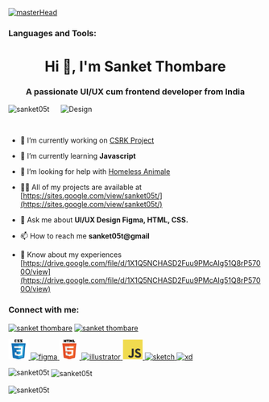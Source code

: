 [![masterHead](https://1.bp.blogspot.com/-7A4WynwLsMw/XbBpCXG8fHI/AAAAAAAAMt4/uOa1bpLskYgrwGbllhSu2SDj_Mig8SXJQCLcBGAsYHQ/s1600/2000_600px.gif)](https://sanket05t.io)
<h3 align="left">Languages and Tools:</h3>
<h1 align="center">Hi 👋, I'm Sanket Thombare</h1>
<h3 align="center">A passionate UI/UX cum frontend developer from India</h3>
<img align="right" alt="Design" width="400" src="https://cdn.dribbble.com/users/1162077/screenshots/3848914/programmer.gif">


<p align="left"> <img src="https://komarev.com/ghpvc/?username=sanket05t&label=Profile%20views&color=0e75b6&style=flat" alt="sanket05t" /> </p>

<p align="left"> <a href="https://twitter.com/" target="blank"><img src="https://img.shields.io/twitter/follow/?logo=twitter&style=for-the-badge" alt="" /></a> </p>

- 🔭 I’m currently working on [CSRK Project](https://csrkagrifresh.com/)

- 🌱 I’m currently learning **Javascript**

- 🤝 I’m looking for help with [Homeless Animale](https://www.behance.net/gallery/167800041/Homeless-Animal-RescueTreatmentShelter-UXUI)

- 👨‍💻 All of my projects are available at [https://sites.google.com/view/sanket05t/](https://sites.google.com/view/sanket05t/)

- 💬 Ask me about **UI/UX Design Figma, HTML, CSS.**

- 📫 How to reach me **sanket05t@gmail**

- 📄 Know about my experiences [https://drive.google.com/file/d/1X1Q5NCHASD2Fuu9PMcAIg51Q8rP5700O/view](https://drive.google.com/file/d/1X1Q5NCHASD2Fuu9PMcAIg51Q8rP5700O/view)

<h3 align="left">Connect with me:</h3>
<p align="left">
<a href="https://linkedin.com/in/sanket thombare" target="blank"><img align="center" src="https://raw.githubusercontent.com/rahuldkjain/github-profile-readme-generator/master/src/images/icons/Social/linked-in-alt.svg" alt="sanket thombare" height="30" width="40" /></a>
<a href="https://www.behance.net/sanket thombare" target="blank"><img align="center" src="https://raw.githubusercontent.com/rahuldkjain/github-profile-readme-generator/master/src/images/icons/Social/behance.svg" alt="sanket thombare" height="30" width="40" /></a>
</p>

<p align="left"> <a href="https://www.w3schools.com/css/" target="_blank" rel="noreferrer"> <img src="https://raw.githubusercontent.com/devicons/devicon/master/icons/css3/css3-original-wordmark.svg" alt="css3" width="40" height="40"/> </a> <a href="https://www.figma.com/" target="_blank" rel="noreferrer"> <img src="https://www.vectorlogo.zone/logos/figma/figma-icon.svg" alt="figma" width="40" height="40"/> </a> <a href="https://www.w3.org/html/" target="_blank" rel="noreferrer"> <img src="https://raw.githubusercontent.com/devicons/devicon/master/icons/html5/html5-original-wordmark.svg" alt="html5" width="40" height="40"/> </a> <a href="https://www.adobe.com/in/products/illustrator.html" target="_blank" rel="noreferrer"> <img src="https://www.vectorlogo.zone/logos/adobe_illustrator/adobe_illustrator-icon.svg" alt="illustrator" width="40" height="40"/> </a> <a href="https://developer.mozilla.org/en-US/docs/Web/JavaScript" target="_blank" rel="noreferrer"> <img src="https://raw.githubusercontent.com/devicons/devicon/master/icons/javascript/javascript-original.svg" alt="javascript" width="40" height="40"/> </a> <a href="https://www.sketch.com/" target="_blank" rel="noreferrer"> <img src="https://www.vectorlogo.zone/logos/sketchapp/sketchapp-icon.svg" alt="sketch" width="40" height="40"/> </a> <a href="https://www.adobe.com/products/xd.html" target="_blank" rel="noreferrer"> <img src="https://cdn.worldvectorlogo.com/logos/adobe-xd.svg" alt="xd" width="40" height="40"/> </a> </p>

<p><img align="left" src="https://github-readme-stats.vercel.app/api/top-langs?username=sanket05t&show_icons=true&locale=en&layout=compact" alt="sanket05t" /></p>

<p>&nbsp;<img align="center" src="https://github-readme-stats.vercel.app/api?username=sanket05t&show_icons=true&locale=en" alt="sanket05t" /></p>

<p><img align="center" src="https://github-readme-streak-stats.herokuapp.com/?user=sanket05t&" alt="sanket05t" /></p>
